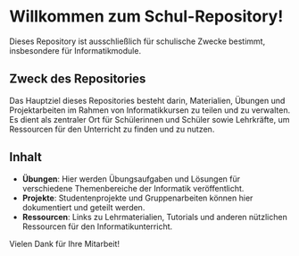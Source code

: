 # Willkommen zum Schul-Repository!

Dieses Repository ist ausschließlich für schulische Zwecke bestimmt, insbesondere für Informatikmodule.

## Zweck des Repositories

Das Hauptziel dieses Repositories besteht darin, Materialien, Übungen und Projektarbeiten im Rahmen von Informatikkursen zu teilen und zu verwalten. Es dient als zentraler Ort für Schülerinnen und Schüler sowie Lehrkräfte, um Ressourcen für den Unterricht zu finden und zu nutzen.

## Inhalt

- **Übungen**: Hier werden Übungsaufgaben und Lösungen für verschiedene Themenbereiche der Informatik veröffentlicht.
- **Projekte**: Studentenprojekte und Gruppenarbeiten können hier dokumentiert und geteilt werden.
- **Ressourcen**: Links zu Lehrmaterialien, Tutorials und anderen nützlichen Ressourcen für den Informatikunterricht.

Vielen Dank für Ihre Mitarbeit!